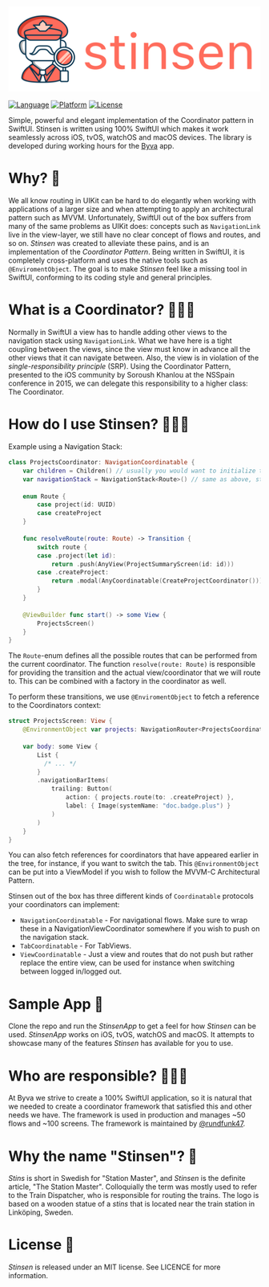<p align="center">
  <img src="./Images/wordmark.svg" alt="Stinsen">
</p>

[![Language](https://img.shields.io/static/v1.svg?label=language&message=Swift%205&color=FA7343&logo=swift&style=flat-square)](https://swift.org)
[![Platform](https://img.shields.io/static/v1.svg?label=platforms&message=iOS%20|%20tvOS%20|%20watchOS%20|%20macOS&logo=apple&style=flat-square)](https://apple.com)
[![License](https://img.shields.io/cocoapods/l/Crossroad.svg?style=flat-square)](https://github.com/rundfunk47/stinsen/blob/main/LICENSE)

Simple, powerful and elegant implementation of the Coordinator pattern in SwiftUI. Stinsen is written using 100% SwiftUI which makes it work seamlessly across iOS, tvOS, watchOS and macOS devices. The library is developed during working hours for the [Byva](https://www.byva.se) app.

# Why? 🤔

We all know routing in UIKit can be hard to do elegantly when working with applications of a larger size and when attempting to apply an architectural pattern such as MVVM. Unfortunately, SwiftUI out of the box suffers from many of the same problems as UIKit does: concepts such as `NavigationLink` live in the view-layer, we still have no clear concept of flows and routes, and so on. _Stinsen_ was created to alleviate these pains, and is an implementation of the _Coordinator Pattern_. Being written in SwiftUI, it is completely cross-platform and uses the native tools such as `@EnviromentObject`. The goal is to make _Stinsen_ feel like a missing tool in SwiftUI, conforming to its coding style and general principles.

# What is a Coordinator? 🤷🏽‍♂️ 

Normally in SwiftUI a view has to handle adding other views to the navigation stack using `NavigationLink`. What we have here is a tight coupling between the views, since the view must know in advance all the other views that it can navigate between. Also, the view is in violation of the _single-responsibility principle_ (SRP). Using the Coordinator Pattern, presented to the iOS community by Soroush Khanlou at the NSSpain conference in 2015, we can delegate this responsibility to a higher class: The Coordinator.

# How do I use Stinsen?  🧑🏼‍🏫  

Example using a Navigation Stack:

```swift
class ProjectsCoordinator: NavigationCoordinatable {
    var children = Children() // usually you would want to initialize this without any active children
    var navigationStack = NavigationStack<Route>() // same as above, start with an empty stack

    enum Route {
        case project(id: UUID)
        case createProject
    }
    
    func resolveRoute(route: Route) -> Transition {
        switch route {
        case .project(let id):
            return .push(AnyView(ProjectSummaryScreen(id: id)))
        case .createProject:
            return .modal(AnyCoordinatable(CreateProjectCoordinator()))
        }
    }
    
    @ViewBuilder func start() -> some View {
        ProjectsScreen()
    }
}
```

The `Route`-enum defines all the possible routes that can be performed from the current coordinator. The function `resolve(route: Route)` is responsible for providing the transition and the actual view/coordinator that we will route to. This can be combined with a factory in the coordinator as well.

To perform these transitions, we use `@EnviromentObject` to fetch a reference to the Coordinators context:

```swift
struct ProjectsScreen: View {
    @EnvironmentObject var projects: NavigationRouter<ProjectsCoordinator>
    
    var body: some View {
        List {
          /* ... */
        }
        .navigationBarItems(
            trailing: Button(
                action: { projects.route(to: .createProject) },
                label: { Image(systemName: "doc.badge.plus") }
            )
        )
    }
}
```

You can also fetch references for coordinators that have appeared earlier in the tree, for instance, if you want to switch the tab. This `@EnvironmentObject` can be put into a ViewModel if you wish to follow the MVVM-C Architectural Pattern. 

Stinsen out of the box has three different kinds of `Coordinatable` protocols your coordinators can implement: 

* `NavigationCoordinatable` - For navigational flows. Make sure to wrap these in a NavigationViewCoordinator somewhere if you wish to push on the navigation stack.
* `TabCoordinatable` - For TabViews.
* `ViewCoordinatable` - Just a view and routes that do not push but rather replace the entire view, can be used for instance when switching between logged in/logged out.

# Sample App 📱



Clone the repo and run the _StinsenApp_ to get a feel for how _Stinsen_ can be used. _StinsenApp_ works on iOS, tvOS, watchOS and macOS. It attempts to showcase many of the features _Stinsen_ has available for you to use.


# Who are responsible? 🙋🏽‍♀️

At Byva we strive to create a 100% SwiftUI application, so it is natural that we needed to create a coordinator framework that satisfied this and other needs we have. The framework is used in production and manages ~50 flows and ~100 screens. The framework is maintained by [@rundfunk47](https://github.com/rundfunk47/).

# Why the name "Stinsen"? 🚂 

_Stins_ is short in Swedish for "Station Master", and _Stinsen_ is the definite article, "The Station Master". Colloquially the term was mostly used to refer to the Train Dispatcher, who is responsible for routing the trains. The logo is based on a wooden statue of a _stins_ that is located near the train station in Linköping, Sweden.

# License 📃

_Stinsen_ is released under an MIT license. See LICENCE for more information.
